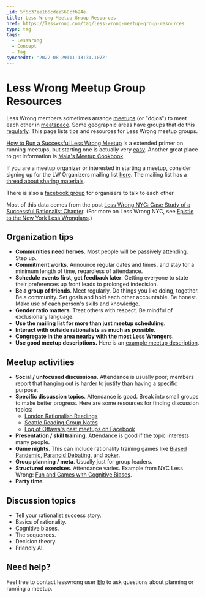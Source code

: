 ```yaml
---
_id: 5f5c37ee1b5cdee568cfb24e
title: Less Wrong Meetup Group Resources
href: https://lesswrong.com/tag/less-wrong-meetup-group-resources
type: tag
tags:
  - LessWrong
  - Concept
  - Tag
synchedAt: '2022-08-29T11:13:31.107Z'
---
```

# Less Wrong Meetup Group Resources

Less Wrong members sometimes arrange [meetups](http://lesswrong.com/tag/meetup/?sort=new) (or "dojos") to meet each other in [meatspace](http://www.urbandictionary.com/define.php?term=meatspace). Some geographic areas have groups that do this [regularly](http://wiki.lesswrong.com/wiki/Less_Wrong_meetup_groups). This page lists tips and resources for Less Wrong meetup groups.

[How to Run a Successful Less Wrong Meetup](http://lesswrong.com/lw/crs/how_to_run_a_successful_less_wrong_meetup/) is a extended primer on running meetups, but starting one is actually very [easy](http://lesswrong.com/lw/43s/starting_a_lw_meetup_is_easy). Another great place to get information is [Maia's Meetup Cookbook](https://tigrennatenn.neocities.org/meetup_cookbook.html).

If you are a meetup organizer or interested in starting a meetup, consider signing up for the LW Organizers mailing list [here](http://groups.google.com/group/lw-organizers). The mailing list has a [thread about sharing materials](https://groups.google.com/d/topic/lw-organizers/gdgCVHqvjjE/discussion).

There is also a [facebook group](https://www.facebook.com/groups/LesswrongOrganizers/) for organisers to talk to each other

Most of this data comes from the post [Less Wrong NYC: Case Study of a Successful Rationalist Chapter](http://lesswrong.com/lw/4ul/less_wrong_nyc_case_study_of_a_successful/). (For more on Less Wrong NYC, see [Epistle to the New York Less Wrongians](http://lesswrong.com/lw/5c0/epistle_to_the_new_york_less_wrongians/).)

## Organization tips

*   **Communities need heroes**. Most people will be passively attending. Step up.
*   **Commitment works**. Announce regular dates and times, and stay for a minimum length of time, regardless of attendance.
*   **Schedule events first, get feedback later**. Getting everyone to state their preferences up front leads to prolonged indecision.
*   **Be a group of friends**. Meet regularly. Do things you like doing, together. Be a community. Set goals and hold each other accountable. Be honest. Make use of each person's skills and knowledge.
*   **Gender ratio matters**. Treat others with respect. Be mindful of exclusionary language.
*   **Use the mailing list for more than just meetup scheduling**.
*   **Interact with outside rationalists as much as possible**.
*   **Congregate in the area nearby with the most Less Wrongers**.
*   **Use good meetup descriptions.** Here is an [example meetup description](https://www.lesswrong.com/posts/Y3KCuqJSbpGs62Hvp/example-meetup-description).

## Meetup activities

*   **Social / unfocused discussions**. Attendance is usually poor; members report that hanging out is harder to justify than having a specific purpose.
*   **Specific discussion topics**. Attendance is good. Break into small groups to make better progress. Here are some resources for finding discussion topics:
    *   [London Rationalish Readings](https://sackeyjason.github.io/london-rationalish-readings/)
    *   [Seattle Reading Group Notes](https://palegreendot.net/)
    *   [Log of Ottawa's past meetups on Facebook](https://www.facebook.com/groups/rationalottawa/files/docs)
*   **Presentation / skill training**. Attendance is good if the topic interests many people.
*   **Game nights**. This can include rationality training games like [Biased Pandemic](http://lesswrong.com/lw/ar2/biased_pandemic/), [Paranoid Debating](http://wiki.lesswrong.com/wiki/Paranoid_debating), and [poker](http://lesswrong.com/lw/4yk/verifying_rationality_via_rationalpokercom/).
*   **Group planning / meta**. Usually just for group leaders.
*   **Structured exercises**. Attendance varies. Example from NYC Less Wrong: [Fun and Games with Cognitive Biases](http://lesswrong.com/lw/4fp/fun_and_games_with_cognitive_biases/).
*   **Party time**.

## Discussion topics

*   Tell your rationalist success story.
*   Basics of rationality.
*   Cognitive biases.
*   The sequences.
*   Decision theory.
*   Friendly AI.

## Need help?

Feel free to contact lesswrong user [Elo](http://lesswrong.com/user/Elo) to ask questions about planning or running a meetup.